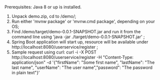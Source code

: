 Prerequisites: Java 8 or up is installed.
1. Unpack demo.zip, cd to /demo/;
2. Run either 'mvnw package' or 'mvnw.cmd package', depending on your OS;
3. Find /demo/target/demo-0.0.1-SNAPSHOT.jar and run it from the command line using 'java -jar ./target/demo-0.0.1-SNAPSHOT.jar' ;
4. Spring Boot application will start up, resource will be available under http://localhost:8080/userservice/register ;
5. Sample request using curl:
curl -i -X POST http://localhost:8080/userservice/register -H "Content-Type: application/json" -d '{"firstName": "Some first name", "lastName": "The last name", "userName": "The user name","password": "The password in plain text"}'

